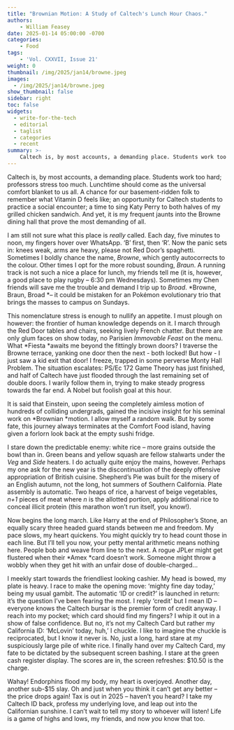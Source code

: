 ```yaml
---
title: "Brownian Motion: A Study of Caltech's Lunch Hour Chaos."
authors: 
    - William Feasey
date: 2025-01-14 05:00:00 -0700
categories:
    - Food
tags:
    - 'Vol. CXXVII, Issue 21'
weight: 0
thumbnail: /img/2025/jan14/browne.jpeg
images:
  - /img/2025/jan14/browne.jpeg
show_thumbnail: false
sidebar: right
toc: false
widgets:
  - write-for-the-tech
  - editorial
  - taglist
  - categories
  - recent
summary: >-
    Caltech is, by most accounts, a demanding place. Students work too hard; professors stress too much. Lunchtime should come as the universal comfort blanket to us all. A chance for our basement-ridden folk to remember what Vitamin D feels like; an opportunity for Caltech students to practice a social encounter; a time to sing Katy Perry to both halves of my grilled chicken sandwich. And yet, it is my frequent jaunts into the Browne dining hall that prove the most demanding of all.
---
```


Caltech is, by most accounts, a demanding place. Students work too hard; professors stress too much. Lunchtime should come as the universal comfort blanket to us all. A chance for our basement-ridden folk to remember what Vitamin D feels like; an opportunity for Caltech students to practice a social encounter; a time to sing Katy Perry to both halves of my grilled chicken sandwich. And yet, it is my frequent jaunts into the Browne dining hall that prove the most demanding of all.


I am still not sure what this place is *really* called. Each day, five minutes to noon, my fingers hover over WhatsApp. ‘B’ first, then ‘R’. Now the panic sets in: knees weak, arms are heavy, please not Red Door’s spaghetti. Sometimes I boldly chance the name, *Browne*, which gently autocorrects to the colour. Other times I opt for the more robust sounding, *Braun*. A running track is not such a nice a place for lunch, my friends tell me (it is, however, a good place to play rugby – 6:30 pm Wednesdays). Sometimes my Chen friends will save me the trouble and demand I trip up to *Broad*. *Browne, Braun, Broad *– it could be mistaken for an Pokémon evolutionary trio that brings the masses to campus on Sundays.


This nomenclature stress is enough to nullify an appetite. I must plough on however: the frontier of human knowledge depends on it. I march through the Red Door tables and chairs, seeking lively French chatter. But there are only glum faces on show today, no Parisien *Immovable Feast* on the menu. What *Fiesta *awaits me beyond the fittingly brown doors? I traverse the Browne terrace, yanking one door then the next - both locked! But how - I just saw a kid exit that door! I freeze, trapped in some perverse Monty Hall Problem. The situation escalates: PS/Ec 172 Game Theory has just finished, and half of Caltech have just flooded through the last remaining set of double doors. I warily follow them in, trying to make steady progress towards the far end. A Nobel but foolish goal at this hour.


It is said that Einstein, upon seeing the completely aimless motion of hundreds of colliding undergrads, gained the incisive insight for his seminal work on *Brownian *motion. I allow myself a random walk. But by some fate, this journey always terminates at the Comfort Food island, having given a forlorn look back at the empty sushi fridge.


I stare down the predictable enemy: white rice – more grains outside the bowl than in. Green beans and yellow squash are fellow stalwarts under the *Veg* and *Side* heaters. I do actually quite enjoy the mains, however. Perhaps my one ask for the new year is the discontinuation of the deeply offensive appropriation of British cuisine. Shepherd’s Pie was built for the misery of an English autumn, not the long, hot summers of Southern California. Plate assembly is automatic. Two heaps of rice, a harvest of beige vegetables, *n+1* pieces of meat where *n* is the allotted portion, apply additional rice to conceal illicit protein (this marathon won’t run itself, you know!).


Now begins the long march. Like Harry at the end of Philosopher’s Stone, an equally scary three headed guard stands between me and freedom. My pace slows, my heart quickens. You might quickly try to head count those in each line. But I’ll tell you now, your petty mental arithmetic means nothing here. People bob and weave from line to the next. A rogue JPLer might get flustered when their *Amex *card doesn’t work. Someone might throw a wobbly when they get hit with an unfair dose of double-charged…


I meekly start towards the friendliest looking cashier. My head is bowed, my plate is heavy. I race to make the opening move: ‘mighty fine day today,’ being my usual gambit. The automatic ‘ID or credit?’ is launched in return: it’s the question I’ve been fearing the most. I reply ‘credit’ but I mean ID – everyone knows the Caltech bursar is the premier form of credit anyway. I reach into my pocket; which card should find my fingers? I whip it out in a show of false confidence. But no, it’s not my Caltech Card but rather my California ID: ‘McLovin’ today, huh,’ I chuckle. I like to imagine the chuckle is reciprocated, but I know it never is. No, just a long, hard stare at my suspiciously large pile of white rice. I finally hand over my Caltech Card, my fate to be dictated by the subsequent screen bashing. I stare at the green cash register display. The scores are in, the screen refreshes: $10.50 is the charge.


Wahay! Endorphins flood my body, my heart is overjoyed. Another day, another sub-$15 slay. Oh and just when you think it can’t get any better – the price drops again! Tax is out in 2025 – haven’t you heard? I take my Caltech ID back, profess my underlying love, and leap out into the Californian sunshine. I can’t wait to tell my story to whoever will listen! Life is a game of highs and lows, my friends, and now *you* know that too.

